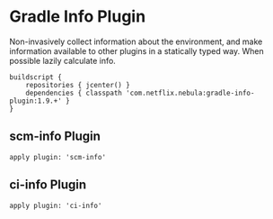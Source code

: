 Gradle Info Plugin
=====================
Non-invasively collect information about the environment, and make information available to other plugins in a statically typed way. When possible lazily calculate info.

```
buildscript {
    repositories { jcenter() }
    dependencies { classpath 'com.netflix.nebula:gradle-info-plugin:1.9.+' }
}
```

scm-info Plugin
---------------
```
apply plugin: 'scm-info'
```

ci-info Plugin
--------------

```
apply plugin: 'ci-info'
```
